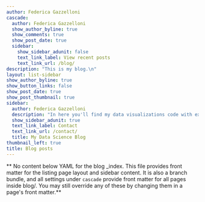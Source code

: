 ```yaml
---
author: Federica Gazzelloni
cascade:
  author: Federica Gazzelloni
  show_author_byline: true
  show_comments: true
  show_post_date: true
  sidebar:
    show_sidebar_adunit: false
    text_link_label: View recent posts
    text_link_url: /blog/
description: "This is my blog.\n"
layout: list-sidebar
show_author_byline: true
show_button_links: false
show_post_date: true
show_post_thumbnail: true
sidebar:
  author: Federica Gazzelloni
  description: "In here you'll find my data visualizations code with explanation\n"
  show_sidebar_adunit: true
  text_link_label: Contact
  text_link_url: /contact/
  title: My Data Science Blog
thumbnail_left: true
title: Blog posts
---
```


** No content below YAML for the blog _index. This file provides front matter for the listing page layout and sidebar content. It is also a branch bundle, and all settings under `cascade` provide front matter for all pages inside blog/. You may still override any of these by changing them in a page's front matter.**

